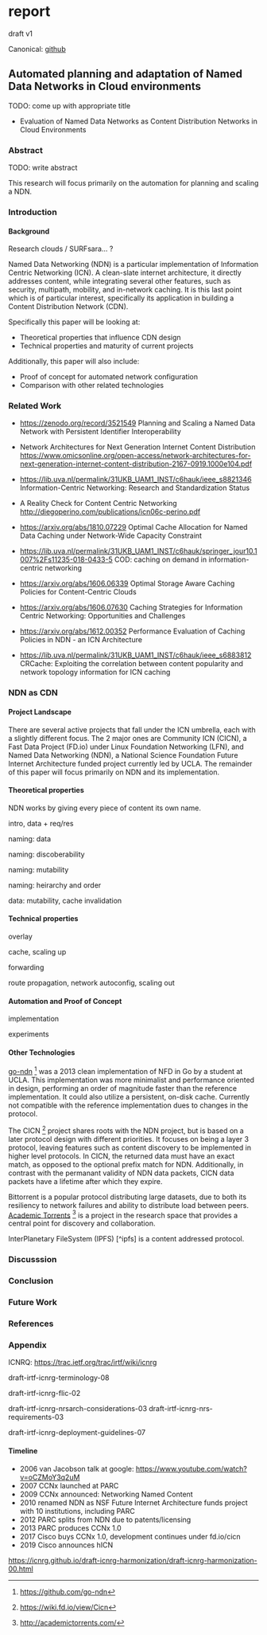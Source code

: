 # report

draft v1

Canonical: [github](https://github.com/seankhliao/uva-rp1/blob/master/notes/11-report-v1.md)

## Automated planning and adaptation of Named Data Networks in Cloud environments

TODO: come up with appropriate title

- Evaluation of Named Data Networks as Content Distribution Networks in Cloud Environments

### Abstract

TODO: write abstract

This research will focus primarily on the automation for planning and scaling a NDN.

### Introduction

#### Background

Research clouds / SURFsara... ?

Named Data Networking (NDN) is a particular implementation of
Information Centric Networking (ICN).
A clean-slate internet architecture,
it directly addresses content,
while integrating several other features,
such as security, multipath, mobility, and in-network caching.
It is this last point which is of particular interest,
specifically its application in building a Content Distribution Network (CDN).

Specifically this paper will be looking at:

- Theoretical properties that influence CDN design
- Technical properties and maturity of current projects

Additionally, this paper will also include:

- Proof of concept for automated network configuration
- Comparison with other related technologies

### Related Work

- https://zenodo.org/record/3521549
  Planning and Scaling a Named Data Network with Persistent Identifier Interoperability

- Network Architectures for Next Generation Internet Content Distribution
  https://www.omicsonline.org/open-access/network-architectures-for-next-generation-internet-content-distribution-2167-0919.1000e104.pdf

- https://lib.uva.nl/permalink/31UKB_UAM1_INST/c6hauk/ieee_s8821346
  Information-Centric Networking: Research and Standardization Status

- A Reality Check for Content Centric Networking
  http://diegoperino.com/publications/icn06c-perino.pdf

- https://arxiv.org/abs/1810.07229
  Optimal Cache Allocation for Named Data Caching under Network-Wide Capacity Constraint

- https://lib.uva.nl/permalink/31UKB_UAM1_INST/c6hauk/springer_jour10.1007%2Fs11235-018-0433-5
  COD: caching on demand in information-centric networking
- https://arxiv.org/abs/1606.06339
  Optimal Storage Aware Caching Policies for Content-Centric Clouds
- https://arxiv.org/abs/1606.07630
  Caching Strategies for Information Centric Networking: Opportunities and Challenges
- https://arxiv.org/abs/1612.00352
  Performance Evaluation of Caching Policies in NDN - an ICN Architecture
- https://lib.uva.nl/permalink/31UKB_UAM1_INST/c6hauk/ieee_s6883812
  CRCache: Exploiting the correlation between content popularity and network topology information for ICN caching

### NDN as CDN

#### Project Landscape

There are several active projects that fall under the ICN umbrella,
each with a slightly different focus.
The 2 major ones are Community ICN (CICN),
a Fast Data Project (FD.io) under Linux Foundation Networking (LFN),
and Named Data Networking (NDN),
a National Science Foundation Future Internet Architecture
funded project currently led by UCLA.
The remainder of this paper will focus primarily on
NDN and its implementation.

#### Theoretical properties

NDN works by giving every piece of content its own name.

intro, data + req/res

naming: data

naming: discoberability

naming: mutability

naming: heirarchy and order

data: mutability, cache invalidation

#### Technical properties

overlay

cache, scaling up

forwarding

route propagation, network autoconfig, scaling out

#### Automation and Proof of Concept

implementation

experiments

#### Other Technologies

[go-ndn][@gondn] [^gondn] was a 2013 clean implementation of NFD in Go
by a student at UCLA.
This implementation was more minimalist
and performance oriented in design,
performing an order of magnitude faster than the reference implementation.
It could also utilize a persistent, on-disk cache.
Currently not compatible with the reference implementation
dues to changes in the protocol.

The CICN [^cicn] project shares roots with the NDN project,
but is based on a later protocol design with different priorities.
It focuses on being a layer 3 protocol,
leaving features such as content discovery
to be implemented in higher level protocols.
In CICN, the returned data must have an exact match,
as opposed to the optional prefix match for NDN.
Additionally, in contrast with the permanant validity of NDN data packets,
CICN data packets have a lifetime after which they expire.

Bittorrent is a popular protocol distributing large datasets,
due to both its resiliency to network failures
and ability to distribute load between peers.
[Academic Torrents][@academictorrents] [^academictorrents] is a project in the research space
that provides a central point for discovery and collaboration.

InterPlanetary FileSystem (IPFS) [^ipfs] is a content addressed protocol.

### Discusssion

### Conclusion

### Future Work

### References

[@gondn]: https://medium.com/@tailinchu/nfd-vs-go-nfd-d9da283e5d7b
[@academictorrents]: http://academictorrents.com

[^gondn]: https://github.com/go-ndn
[^cicn]: https://wiki.fd.io/view/Cicn
[^academictorrents]: http://academictorrents.com/
[^ipf]: https://ipfs.io/

### Appendix

ICNRQ: https://trac.ietf.org/trac/irtf/wiki/icnrg

draft-irtf-icnrg-terminology-08

draft-irtf-icnrg-flic-02

draft-irtf-icnrg-nrsarch-considerations-03
draft-irtf-icnrg-nrs-requirements-03

draft-irtf-icnrg-deployment-guidelines-07

#### Timeline

- 2006 van Jacobson talk at google: https://www.youtube.com/watch?v=oCZMoY3q2uM
- 2007 CCNx launched at PARC
- 2009 CCNx announced: Networking Named Content
- 2010 renamed NDN as NSF Future Internet Architecture
  funds project with 10 institutions, including PARC
- 2012 PARC splits from NDN due to patents/licensing
- 2013 PARC produces CCNx 1.0
- 2017 Cisco buys CCNx 1.0, development continues under fd.io/cicn
- 2019 Cisco announces hICN

https://icnrg.github.io/draft-icnrg-harmonization/draft-icnrg-harmonization-00.html
